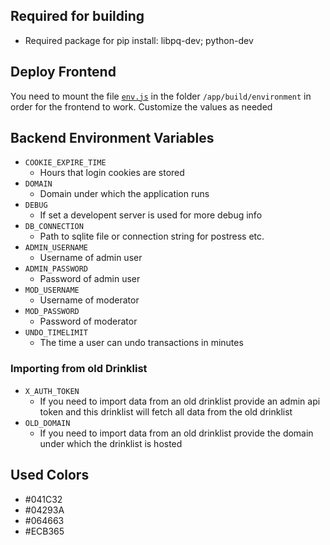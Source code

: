 ## Required for building
* Required package for pip install: libpq-dev; python-dev

## Deploy Frontend
You need to mount the file   [`env.js`](frontend/public/environment/env.js) in the folder `/app/build/environment` in order for the frontend to work. Customize the values as needed

## Backend Environment Variables
* `COOKIE_EXPIRE_TIME`
  * Hours that login cookies are stored
* `DOMAIN`
  * Domain under which the application runs
* `DEBUG`
  * If set a developent server is used for more debug info
* `DB_CONNECTION`
  * Path to sqlite file or connection string for postress etc.
* `ADMIN_USERNAME`
  * Username of admin user
* `ADMIN_PASSWORD`
  * Password of admin user
* `MOD_USERNAME`
  * Username of moderator
* `MOD_PASSWORD`
  * Password of moderator
* `UNDO_TIMELIMIT`
  * The time a user can undo transactions in minutes

### Importing from old Drinklist
* `X_AUTH_TOKEN`
  * If you need to import data from an old drinklist provide an admin api token and this drinklist will fetch all data from the old drinklist
* `OLD_DOMAIN`
  * If you need to import data from an old drinklist provide the domain under which the drinklist is hosted

## Used Colors
* #041C32
* #04293A
* #064663
* #ECB365
